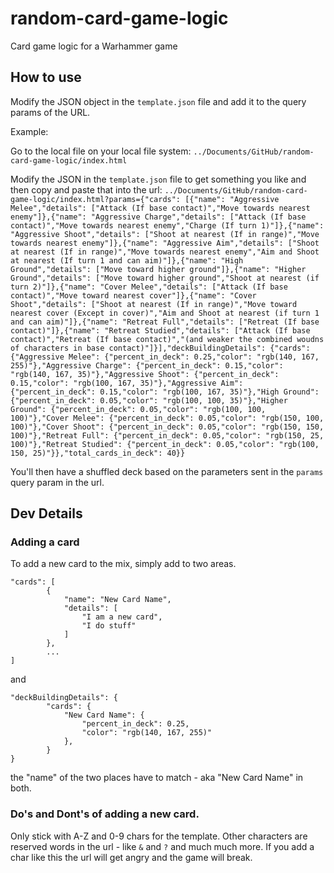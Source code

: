 # random-card-game-logic

Card game logic for a Warhammer game

## How to use

Modify the JSON object in the `template.json` file and add it to the query params of the URL. 

Example:

Go to the local file on your local file system: `../Documents/GitHub/random-card-game-logic/index.html`

Modify the JSON in the `template.json` file to get something you like and then copy and paste that into the url: `../Documents/GitHub/random-card-game-logic/index.html?params={"cards": [{"name": "Aggressive Melee","details": ["Attack (If base contact)","Move towards nearest enemy"]},{"name": "Aggressive Charge","details": ["Attack (If base contact)","Move towards nearest enemy","Charge (If turn 1)"]},{"name": "Aggressive Shoot","details": ["Shoot at nearest (If in range)","Move towards nearest enemy"]},{"name": "Aggressive Aim","details": ["Shoot at nearest (If in range)","Move towards nearest enemy","Aim and Shoot at nearest (If turn 1 and can aim)"]},{"name": "High Ground","details": ["Move toward higher ground"]},{"name": "Higher Ground","details": ["Move toward higher ground","Shoot at nearest (if turn 2)"]},{"name": "Cover Melee","details": ["Attack (If base contact)","Move toward nearest cover"]},{"name": "Cover Shoot","details": ["Shoot at nearest (If in range)","Move toward nearest cover (Except in cover)","Aim and Shoot at nearest (if turn 1 and can aim)"]},{"name": "Retreat Full","details": ["Retreat (If base contact)"]},{"name": "Retreat Studied","details": ["Attack (If base contact)","Retreat (If base contact)","(and weaker the combined woudns of characters in base contact)"]}],"deckBuildingDetails": {"cards": {"Aggressive Melee": {"percent_in_deck": 0.25,"color": "rgb(140, 167, 255)"},"Aggressive Charge": {"percent_in_deck": 0.15,"color": "rgb(140, 167, 35)"},"Aggressive Shoot": {"percent_in_deck": 0.15,"color": "rgb(100, 167, 35)"},"Aggressive Aim": {"percent_in_deck": 0.15,"color": "rgb(100, 167, 35)"},"High Ground": {"percent_in_deck": 0.05,"color": "rgb(100, 100, 35)"},"Higher Ground": {"percent_in_deck": 0.05,"color": "rgb(100, 100, 100)"},"Cover Melee": {"percent_in_deck": 0.05,"color": "rgb(150, 100, 100)"},"Cover Shoot": {"percent_in_deck": 0.05,"color": "rgb(150, 150, 100)"},"Retreat Full": {"percent_in_deck": 0.05,"color": "rgb(150, 25, 100)"},"Retreat Studied": {"percent_in_deck": 0.05,"color": "rgb(100, 150, 25)"}},"total_cards_in_deck": 40}}`


You'll then have a shuffled deck based on the parameters sent in the `params` query param in the url.


## Dev Details

### Adding a card
To add a new card to the mix, simply add to two areas. 

```
"cards": [
        {
            "name": "New Card Name",
            "details": [
                "I am a new card",
                "I do stuff"
            ]
        },
        ...
]
```

and 

```
"deckBuildingDetails": {
        "cards": {
            "New Card Name": {
                "percent_in_deck": 0.25,
                "color": "rgb(140, 167, 255)"
            },
        }
}
```

the "name" of the two places have to match - aka "New Card Name" in both. 

### Do's and Dont's of adding a new card. 

Only stick with A-Z and 0-9 chars for the template. Other characters are reserved words in the url - like `&` and `?` and much much more. If you add a char like this the url will get angry and the game will break.

